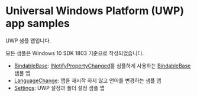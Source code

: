 # Universal Windows Platform (UWP) app samples

UWP 샘플 앱입니다.

모든 샘플은 Windows 10 SDK 1803 기준으로 작성되었습니다.

* [BindableBase](https://github.com/devwock/uwp-samples/tree/master/Samples/BindableBase): [INotifyPropertyChanged](https://docs.microsoft.com/en-us/dotnet/api/system.componentmodel.inotifypropertychanged)를 심플하게 사용하는 [BindableBase](https://github.com/PrismLibrary/Prism/blob/master/Source/Prism/Mvvm/BindableBase.cs) 샘플 앱
* [LanguageChange](https://github.com/devwock/uwp-samples/tree/master/Samples/LanguageChange): 앱을 재시작 하지 않고 언어를 변경하는 샘플 앱
* [Settings](https://github.com/devwock/uwp-samples/tree/master/Samples/Settings): UWP 설정과 폴더 설정 샘플 앱

